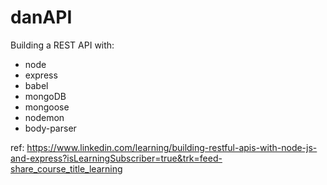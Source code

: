# danAPI
Building a REST API with:

* node
* express
* babel
* mongoDB
* mongoose
* nodemon
* body-parser

ref: https://www.linkedin.com/learning/building-restful-apis-with-node-js-and-express?isLearningSubscriber=true&trk=feed-share_course_title_learning
